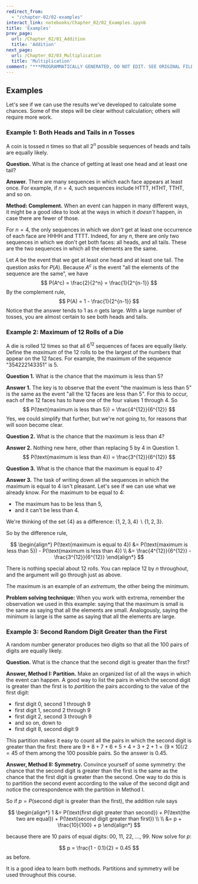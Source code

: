 ```yaml
---
redirect_from:
  - "/chapter-02/02-examples"
interact_link: notebooks/Chapter_02/02_Examples.ipynb
title: 'Examples'
prev_page:
  url: /Chapter_02/01_Addition
  title: 'Addition'
next_page:
  url: /Chapter_02/03_Multiplication
  title: 'Multiplication'
comment: "***PROGRAMMATICALLY GENERATED, DO NOT EDIT. SEE ORIGINAL FILES IN /notebooks***"
---
```


## Examples

Let's see if we can use the results we've developed to calculate some chances. Some of the steps will be clear without calculation; others will require more work. 

### Example 1: Both Heads and Tails in $n$ Tosses
A coin is tossed $n$ times so that all $2^n$ possible sequences of heads and tails are equally likely. 

**Question.** What is the chance of getting at least one head and at least one tail?

**Answer.** There are many sequences in which each face appears at least once. For example, if $n=4$, such sequences include HTTT, HTHT, TTHT, and so on. 

**Method: Complement.** 
When an event can happen in many different ways, it might be a good idea to look at the ways in which it *doesn't* happen, in case there are fewer of those.

For $n=4$, the only sequences in which we *don't* get at least one occurrence of each face are HHHH and TTTT. Indeed, for any $n$, there are only two sequences in which we don't get both faces: all heads, and all tails. These are the two sequences in which all the elements are the same.

Let $A$ be the event that we get at least one head and at least one tail. The question asks for $P(A)$. Because $A^c$ is the event "all the elements of the sequence are the same", we have
$$
P(A^c) = \frac{2}{2^n} = \frac{1}{2^{n-1}}
$$
By the complement rule,
$$
P(A) = 1 - \frac{1}{2^{n-1}}
$$
Notice that the answer tends to 1 as $n$ gets large. With a large number of tosses, you are almost certain to see both heads and tails.


### Example 2: Maximum of 12 Rolls of a Die
A die is rolled 12 times so that all $6^{12}$ sequences of faces are equally likely. Define the *maximum* of the 12 rolls to be the largest of the numbers that appear on the 12 faces. For example, the maximum of the sequence "354222143351" is 5.

**Question 1.** What is the chance that the maximum is less than 5?

**Answer 1.** The key is to observe that the event "the maximum is less than 5" is the same as the event "all the 12 faces are less than 5". For this to occur, each of the 12 faces has to have one of the four values 1 through 4. So
$$
P(\text{maximum is less than 5}) = \frac{4^{12}}{6^{12}}
$$
Yes, we could simplify that further, but we're not going to, for reasons that will soon become clear.

**Question 2.** What is the chance that the maximum is less than 4?

**Answer 2.** Nothing new here, other than replacing 5 by 4 in Question 1. 
$$
P(\text{maximum is less than 4}) = \frac{3^{12}}{6^{12}}
$$

**Question 3.** What is the chance that the maximum is equal to 4?

**Answer 3.** The task of writing down all the sequences in which the maximum is equal to 4 isn't pleasant. Let's see if we can use what we already know. For the maximum to be equal to 4:

- The maximum has to be less than 5,
- and it can't be less than 4.

We're thinking of the set $\{4\}$ as a difference: $\{1, 2, 3, 4\} \backslash \{1, 2, 3\}$.

So by the difference rule,

$$
\begin{align*}
P(\text{maximum is equal to 4}) &= P(\text{maximum is less than 5}) - P(\text{maximum is less than 4}) \\
&= \frac{4^{12}}{6^{12}} - \frac{3^{12}}{6^{12}}
\end{align*}
$$

There is nothing special about 12 rolls. You can replace 12 by $n$ throughout, and the argument will go through just as above.

The maximum is an example of an *extremum*, the other being the minimum. 

**Problem solving technique:** When you work with extrema, remember the observation we used in this example: saying that the maximum is small is the same as saying that all the elements are small. Analogously, saying the minimum is large is the same as saying that all the elements are large.

### Example 3: Second Random Digit Greater than the First
A random number generator produces two digits so that all the 100 pairs of digits are equally likely.

**Question.** What is the chance that the second digit is greater than the first?

**Answer, Method I: Partition.** Make an organized list of all the ways in which the event can happen. A good way to list the pairs in which the second digit is greater than the first is to *partition* the pairs according to the value of the first digit:

- first digit 0, second 1 through 9
- first digit 1, second 2 through 9
- first digit 2, second 3 through 9
- and so on, down to
- first digit 8, second digit 9

This partition makes it easy to count all the pairs in which the second digit is greater than the first: there are $9+8+7+6+5+4+3+2+1 = (9\times10)/2 = 45$ of them among the 100 possible pairs. So the answer is 0.45.

**Answer, Method II: Symmetry.** Convince yourself of some symmetry: the chance that the second digit is greater than the first is the same as the chance that the first digit is greater than the second. One way to do this is to partition the second event according to the value of the second digit and notice the correspondence with the partition in Method I.

So if $p = P(\text{second digit is greater than the first})$, the addition rule says

$$
\begin{align*}
1 &= P(\text{first digit greater than second}) + P(\text{the two are equal}) + P(\text{second digit greater than first}) \\ \\
&= p + \frac{10}{100} + p
\end{align*}
$$

because there are 10 pairs of equal digits: 00, 11, 22, $\ldots$, 99. Now solve for $p$:

$$
p = \frac{1 - 0.1}{2} = 0.45
$$
as before.

It is a good idea to learn both methods. Partitions and symmetry will be used throughout this course.
